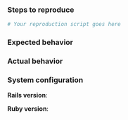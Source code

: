 ### Steps to reproduce
<!-- (Guidelines for creating a bug report are [available
here](https://edgeguides.rubyonrails.org/contributing_to_ruby_on_rails.html#creating-a-bug-report)) -->

<!-- Paste your executable test case created from one of the scripts found [here](https://edgeguides.rubyonrails.org/contributing_to_ruby_on_rails.html#create-an-executable-test-case) below: -->
```ruby
# Your reproduction script goes here
```

### Expected behavior
<!-- Tell us what should happen -->

### Actual behavior
<!-- Tell us what happens instead -->

### System configuration
**Rails version**:

**Ruby version**:
